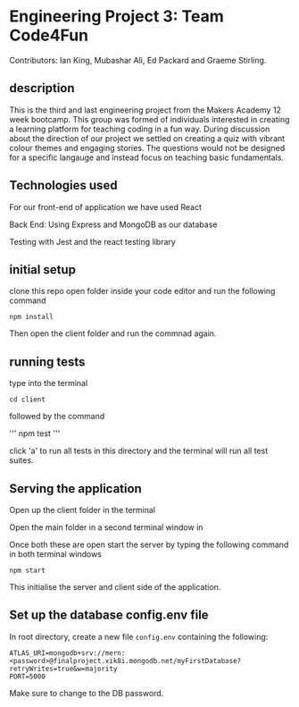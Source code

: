 # Engineering Project 3: Team Code4Fun

Contributors: Ian King, Mubashar Ali, Ed Packard and Graeme Stirling. 

## description

This is the third and last engineering project from the Makers Academy 12 week bootcamp. This group was formed of individuals interested in creating a learning platform for teaching coding in a fun way. During discussion about the direction of our project we settled on creating a quiz with vibrant colour themes and engaging stories. The questions would not be designed for a specific langauge and instead focus on teaching basic fundamentals.  

## Technologies used

For our front-end of application we have used React 

Back End: Using Express and MongoDB as our database  

Testing with Jest and the react testing library 

## initial setup 

clone this repo 
open folder inside your code editor and run the following command 

``` npm install ```

Then open the client folder and run the commnad again. 

## running tests 

type into the terminal 

``` cd client ```

followed by the command 

''' npm test ''' 

click 'a' to run all tests in this directory and the terminal will run all test suites. 

## Serving the application 

Open up the client folder in the terminal 

Open the main folder in a second terminal window in 

Once both these are open start the server by typing the following command in both terminal windows 

``` npm start ``` 

This initialise the server and client side of the application. 


## Set up the database config.env file

In root directory, create a new file `config.env` containing the following:

```
ATLAS_URI=mongodb+srv://mern:<password>@finalproject.xik8i.mongodb.net/myFirstDatabase?retryWrites=true&w=majority
PORT=5000
```

Make sure to change <password> to the DB password.
